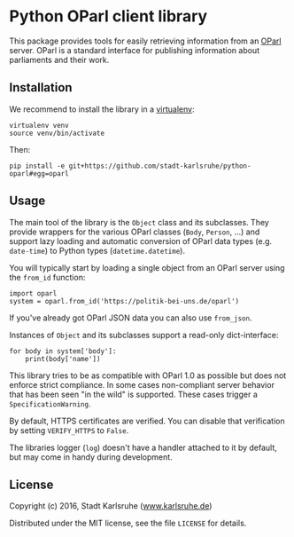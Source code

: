 Python OParl client library
===========================
This package provides tools for easily retrieving information from an
[OParl][oparl] server. OParl is a standard interface for publishing information
about parliaments and their work.

[oparl]: https://oparl.org


Installation
------------
We recommend to install the library in a [virtualenv][virtualenv]:

    virtualenv venv
    source venv/bin/activate

Then:

    pip install -e git+https://github.com/stadt-karlsruhe/python-oparl#egg=oparl


[virtualenv]: https://virtualenv.pypa.io/en/stable/


Usage
-----
The main tool of the library is the `Object` class and its subclasses. They
provide wrappers for the various OParl classes (`Body`, `Person`, ...) and
support lazy loading and automatic conversion of OParl data types (e.g.
`date-time`) to Python types (`datetime.datetime`).

You will typically start by loading a single object from an OParl server
using the `from_id` function:

    import oparl
    system = oparl.from_id('https://politik-bei-uns.de/oparl')

If you've already got OParl JSON data you can also use `from_json`.

Instances of `Object` and its subclasses support a read-only dict-interface:

    for body in system['body']:
        print(body['name'])

This library tries to be as compatible with OParl 1.0 as possible but does not
enforce strict compliance. In some cases non-compliant server behavior that has
been seen "in the wild" is supported. These cases trigger a
`SpecificationWarning`.

By default, HTTPS certificates are verified. You can disable that verification
by setting `VERIFY_HTTPS` to `False`.

The libraries logger (`log`) doesn't have a handler attached to it by default,
but may come in handy during development.


License
-------
Copyright (c) 2016, Stadt Karlsruhe (www.karlsruhe.de)

Distributed under the MIT license, see the file `LICENSE` for details.

